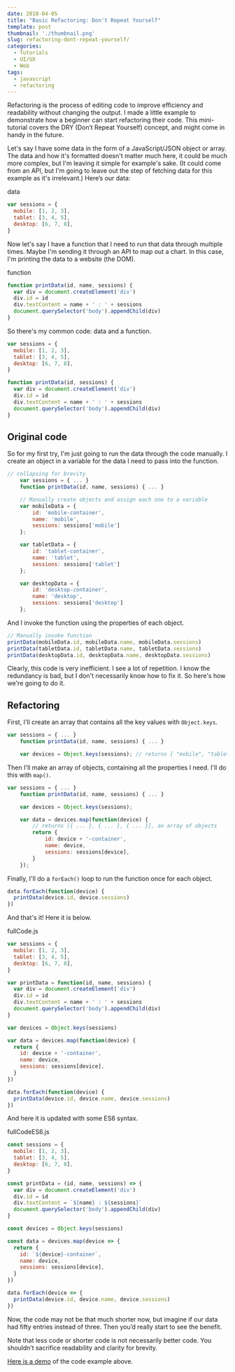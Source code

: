 ```yaml
---
date: 2018-04-05
title: "Basic Refactoring: Don't Repeat Yourself"
template: post
thumbnail: './thumbnail.png'
slug: refactoring-dont-repeat-yourself/
categories:
  - Tutorials
  - UI/UX
  - Web
tags:
  - javascript
  - refactoring
---
```


Refactoring is the process of editing code to improve efficiency and readability without changing the output. I made a little example to demonstrate how a beginner can start refactoring their code. This mini-tutorial covers the DRY (Don’t Repeat Yourself) concept, and might come in handy in the future.

Let's say I have some data in the form of a JavaScript/JSON object or array. The data and how it's formatted doesn't matter much here, it could be much more complex, but I'm leaving it simple for example's sake. (It could come from an API, but I'm going to leave out the step of fetching data for this example as it's irrelevant.) Here’s our data:

data

```js
var sessions = {
  mobile: [1, 2, 3],
  tablet: [3, 4, 5],
  desktop: [6, 7, 8],
}
```

Now let's say I have a function that I need to run that data through multiple times. Maybe I'm sending it through an API to map out a chart. In this case, I'm printing the data to a website (the DOM).

function

```js
function printData(id, name, sessions) {
  var div = document.createElement('div')
  div.id = id
  div.textContent = name + ' : ' + sessions
  document.querySelector('body').appendChild(div)
}
```

So there's my common code: data and a function.

```js
var sessions = {
  mobile: [1, 2, 3],
  tablet: [3, 4, 5],
  desktop: [6, 7, 8],
}

function printData(id, sessions) {
  var div = document.createElement('div')
  div.id = id
  div.textContent = name + ' : ' + sessions
  document.querySelector('body').appendChild(div)
}
```

## Original code

So for my first try, I'm just going to run the data through the code manually. I create an object in a variable for the data I need to pass into the function.

```js
// collapsing for brevity
    var sessions = { ... }
    function printData(id, name, sessions) { ... }

    // Manually create objects and assign each one to a variable
    var mobileData = {
        id: 'mobile-container',
        name: 'mobile',
        sessions: sessions['mobile']
    };

    var tabletData = {
        id: 'tablet-container',
        name: 'tablet',
        sessions: sessions['tablet']
    };

    var desktopData = {
        id: 'desktop-container',
        name: 'desktop',
        sessions: sessions['desktop']
    };
```

And I invoke the function using the properties of each object.

```js
// Manually invoke function
printData(mobileData.id, mobileData.name, mobileData.sessions)
printData(tabletData.id, tabletData.name, tabletData.sessions)
printData(desktopData.id, desktopData.name, desktopData.sessions)
```

Clearly, this code is very inefficient. I see a lot of repetition. I know the redundancy is bad, but I don't necessarily know how to fix it. So here's how we're going to do it.

## Refactoring

First, I'll create an array that contains all the key values with `Object.keys`.

```js
var sessions = { ... }
    function printData(id, name, sessions) { ... }

    var devices = Object.keys(sessions); // returns [ "mobile", "tablet" ... ]
```

Then I'll make an array of objects, containing all the properties I need. I'll do this with `map()`.

```js
var sessions = { ... }
    function printData(id, name, sessions) { ... }

    var devices = Object.keys(sessions);

    var data = devices.map(function(device) {
        // returns [{ ... }, { ... }, { ... }], an array of objects
        return {
            id: device + '-container',
            name: device,
            sessions: sessions[device],
        }
    });
```

Finally, I'll do a `forEach()` loop to run the function once for each object.

```js
data.forEach(function(device) {
  printData(device.id, device.sessions)
})
```

And that's it! Here it is below.

fullCode.js

```js
var sessions = {
  mobile: [1, 2, 3],
  tablet: [3, 4, 5],
  desktop: [6, 7, 8],
}

var printData = function(id, name, sessions) {
  var div = document.createElement('div')
  div.id = id
  div.textContent = name + ' : ' + sessions
  document.querySelector('body').appendChild(div)
}

var devices = Object.keys(sessions)

var data = devices.map(function(device) {
  return {
    id: device + '-container',
    name: device,
    sessions: sessions[device],
  }
})

data.forEach(function(device) {
  printData(device.id, device.name, device.sessions)
})
```

And here it is updated with some ES6 syntax.

fullCodeES6.js

```js
const sessions = {
  mobile: [1, 2, 3],
  tablet: [3, 4, 5],
  desktop: [6, 7, 8],
}

const printData = (id, name, sessions) => {
  var div = document.createElement('div')
  div.id = id
  div.textContent = `${name} : ${sessions}`
  document.querySelector('body').appendChild(div)
}

const devices = Object.keys(sessions)

const data = devices.map(device => {
  return {
    id: `${device}-container`,
    name: device,
    sessions: sessions[device],
  }
})

data.forEach(device => {
  printData(device.id, device.name, device.sessions)
})
```

Now, the code may not be that much shorter now, but imagine if our data had fifty entries instead of three. Then you’d really start to see the benefit.

Note that less code or shorter code is not necessarily better code. You shouldn’t sacrifice readability and clarity for brevity.

[Here is a demo](https://codepen.io/taniarascia/pen/pLOLQX) of the code example above.
